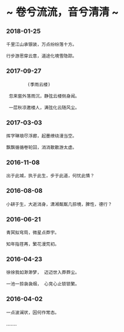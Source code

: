 # ~ 卷兮流流，音兮清清 ~ 



### 2018-01-25

```
千里江山承银装，万点纷纷落十方。

行步游思穿云意，道途化境雪隐踪。
```



###  2017-09-27 

```
        (季雨云楼)

 忽来窗外落雨沉，静弦云楼侧身闻。
  
 一层秋凉邀楼人，满弦化云随风尘。

 ```


### 2017-03-03

``` 
挥字琳琅尽浮廊，起墨缭绕漫当空。

飘飘循循卷轮回，消消散散游太虚。
```


### 2016-11-08

```
出于此城，执于此生，步于此道，何忧此情？
```


### 2016-08-08

```
小耕于生，大逝消身，潇湘粼粼几掠境，脾性，德行？
```


### 2016-06-21

```
青冥拟穹局，微星点莽宇。

知年指荏苒，繁花漫荒初。
```


### 2016-04-23

```
徐徐我如渺渺梦， 迈迈世入莽莽尘。

一池一掠袅袅烟， 心竞心止锁锁繁。
```



### 2016-04-02

```
一点波澜状，因何作常态。
```

.......

